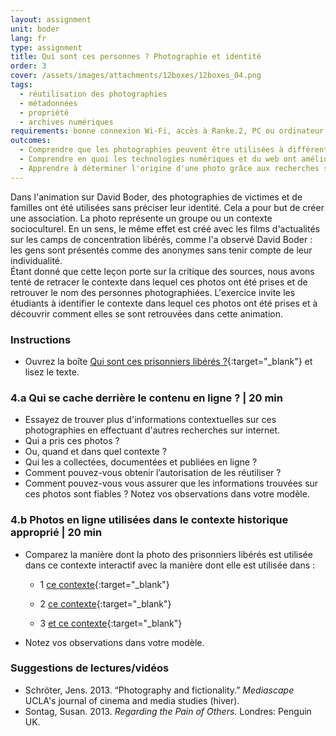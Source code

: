 ```yaml
---
layout: assignment
unit: boder
lang: fr
type: assignment
title: Qui sont ces personnes ? Photographie et identité
order: 3
cover: /assets/images/attachments/12boxes/12boxes_04.png
tags:
  - réutilisation des photographies
  - métadonnées
  - propriété
  - archives numériques
requirements: bonne connexion Wi-Fi, accès à Ranke.2, PC ou ordinateur portable, application installée sur le PC ou le portable permettant de visualiser des vidéos
outcomes:
  - Comprendre que les photographies peuvent être utilisées à différentes fins.
  - Comprendre en quoi les technologies numériques et du web ont amélioré la réutilisation des photographies.
  - Apprendre à déterminer l'origine d'une photo grâce aux recherches sur internet.
---
```


Dans l'animation sur David Boder, des photographies de victimes et de familles ont été utilisées sans préciser leur identité. Cela a pour but de créer une association. La photo représente un groupe ou un contexte socioculturel. En un sens, le même effet est créé avec les films d'actualités sur les camps de concentration libérés, comme l'a observé David Boder : les gens sont présentés comme des anonymes sans tenir compte de leur individualité.  
Étant donné que cette leçon porte sur la critique des sources, nous avons tenté de retracer le contexte dans lequel ces photos ont été prises et de retrouver le nom des personnes photographiées. L'exercice invite les étudiants à identifier le contexte dans lequel ces photos ont été prises et à découvrir comment elles se sont retrouvées dans cette animation.

<!-- more -->

<!-- briefing-student -->

### Instructions
<!-- section-contents -->

- Ouvrez la boîte [Qui sont ces prisonniers libérés ?](https://ranke2.uni.lu/klynt/fr/#Intro){:target="_blank"} et lisez le texte.


<!-- section -->

### 4.a  Qui se cache derrière le contenu en ligne ? | 20 min
<!-- section-contents -->

- Essayez de trouver plus d'informations contextuelles sur ces photographies en effectuant d'autres recherches sur internet.
- Qui a pris ces photos ?
- Ou, quand et dans quel contexte ?
- Qui les a collectées, documentées et publiées en ligne ?
- Comment pouvez-vous obtenir l’autorisation de les réutiliser ?
- Comment pouvez-vous vous assurer que les informations trouvées sur ces photos sont fiables ?
Notez vos observations dans votre modèle.


<!-- section -->

### 4.b  Photos en ligne utilisées dans le contexte historique approprié | 20 min
<!-- section-contents -->

- Comparez la manière dont la photo des prisonniers libérés est utilisée dans ce contexte interactif avec la manière dont elle est utilisée dans :

  - 1 [ce contexte](http://www1.northbrook28.net/~mrench/Period%209%20Jack%27s%20Group/Jobs.html){:target="_blank"}

  - 2 [ce contexte](https://encyclopedia.ushmm.org/content/en/photo/liberated-prisoners-at-ebensee){:target="_blank"}

  - 3 [et ce contexte](https://denisonmagazine.com/article/uncommon-ground-surviving-mauthausen/){:target="_blank"}


- Notez vos observations dans votre modèle.  

<!-- section -->

### Suggestions de lectures/vidéos
<!-- section-contents -->

- Schröter, Jens. 2013. “Photography and fictionality.” _Mediascape_ UCLA's journal of cinema and media studies (hiver).
- Sontag, Susan. 2013. _Regarding the Pain of Others._ Londres: Penguin UK.

<!-- briefing-teacher -->
